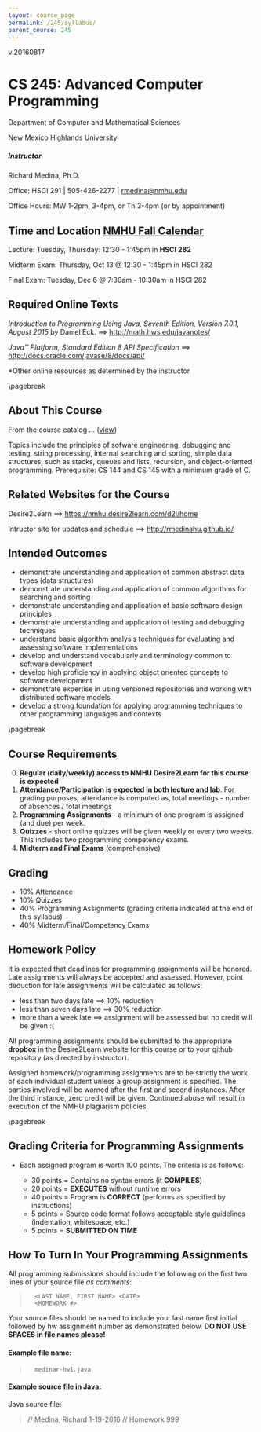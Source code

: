 ```yaml
---
layout: course_page
permalink: /245/syllabus/
parent_course: 245
---
```


v.20160817

# CS 245: Advanced Computer Programming

Department of Computer and Mathematical Sciences

New Mexico Highlands University

##### Instructor
Richard Medina, Ph.D. 

Office: HSCI 291 | 505-426-2277 | rmedina@nmhu.edu

Office Hours: MW 1-2pm, 3-4pm, or Th 3-4pm (or by appointment)


## Time and Location [NMHU Fall Calendar](http://www.nmhu.edu/current-students/academic-calendar/)
Lecture: Tuesday, Thursday: 12:30 - 1:45pm in **HSCI 282**

Midterm Exam: Thursday, Oct 13 @ 12:30 - 1:45pm in HSCI 282

Final Exam: Tuesday, Dec 6 @ 7:30am - 10:30am in HSCI 282

## Required Online Texts

*Introduction to Programming Using Java, Seventh Edition, Version 7.0.1, August 2015* by Daniel Eck. ==> http://math.hws.edu/javanotes/

*Java™ Platform, Standard Edition 8 API Specification* ==> http://docs.oracle.com/javase/8/docs/api/

*Other online resources as determined by the instructor

\pagebreak

## About This Course
From the course catalog ... ([view](http://its.nmhu.edu/IntranetUploads/003477-15-17catalo-616201695726.31.16.pdf))

Topics include the principles of sofware engineering, debugging and testing, string processing, internal searching and sorting, simple data structures, such as stacks, queues and lists, recursion, and object-oriented programming. Prerequisite: CS 144 and CS 145 with a minimum grade of C.


## Related Websites for the Course
Desire2Learn ==> https://nmhu.desire2learn.com/d2l/home

Intructor site for updates and schedule ==> http://rmedinahu.github.io/


## Intended Outcomes
* demonstrate understanding and application of common abstract data types (data structures)
* demonstrate understanding and application of common algorithms for searching and sorting
* demonstrate understanding and application of basic software design principles
* demonstrate understanding and application of testing and debugging techniques
* understand basic algorithm analysis techniques for evaluating and assessing software implementations
* develop and understand vocabularly and terminology common to software development
* develop high proficiency in applying object oriented concepts to software development
* demonstrate expertise in using versioned repositories and working with distributed software models
* develop a strong foundation for applying programming techniques to other programming languages and contexts

\pagebreak

## Course Requirements
0. **Regular (daily/weekly) access to NMHU Desire2Learn for this course is expected**
1. **Attendance/Participation is expected in both lecture and lab**. For grading purposes, attendance is computed as, total meetings - number of absences / total meetings
2. **Programming Assignments** - a minimum of one program is assigned (and due) per week.
3. **Quizzes** - short online quizzes will be given weekly or every two weeks. This includes two programming competency exams.
4. **Midterm and Final Exams** (comprehensive)

## Grading
* 10%	Attendance
* 10%	Quizzes
* 40%	Programming Assignments (grading criteria indicated at the end of this syllabus)
* 40%	Midterm/Final/Competency Exams

## Homework Policy
It is expected that deadlines for programming assignments will be honored. Late assignments will always be accepted and assessed. However, point deduction for late assignments will be calculated as follows:

* less than two days late ==> 10% reduction
* less than seven days late ==> 30% reduction
* more than a week late ==> assignment will be assessed but no credit will be given :(

All programming assignments should be submitted to the appropriate **dropbox** in the Desire2Learn website for this course or to your github repository (as directed by instructor).

Assigned homework/programming assignments are to be strictly the work of each individual student unless a group assignment is specified. The parties involved will be warned after the first and second instances. After the third instance, zero credit will be given. Continued abuse will result in execution of the NMHU plagiarism policies.

\pagebreak

## Grading Criteria for Programming Assignments
* Each assigned program is worth 100 points. The criteria is as follows:

	* 30 points = Contains no syntax errors (it **COMPILES**) 
	* 20 points = **EXECUTES** without runtime errors 
	* 40 points = Program is **CORRECT** (performs as specified by instructions)
	* 5  points = Source code format follows acceptable style guidelines (indentation, whitespace, etc.) 
	* 5  points = **SUBMITTED ON TIME**

## How To Turn In Your Programming Assignments

All programming submissions should include the following on the first two lines of your source file *as comments*:

>		<LAST NAME, FIRST NAME> <DATE>
>		<HOMEWORK #>

Your source files should be named to include your last name first initial followed by hw assignment number as demonstrated below. **DO NOT USE SPACES in file names please!**

#### Example file name:

>		medinar-hw1.java

#### Example source file in Java:
	
Java source file:

>	// Medina, Richard 1-19-2016
>	// Homework 999



